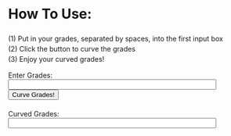 

<head>
    <style>
        .grade-input-container {
            padding-bottom: 20px;
        }
        .step-by-step {
            line-height: 1.5
        }
    </style>
    <title>Curve Grades</title>
</head>

<body>
<div class="step-by-step">
    <h1>How To Use:</h1>
        <p>
        (1) Put in your grades, separated by spaces, into the first input box <br>
        (2) Click the button to curve the grades <br>
        (3) Enjoy your curved grades!
        </p>
</div>
    
<div class="grade-input-container">
    <label for="Grades">Enter Grades:</label><br>
    <input type="text" id="ungrades" name="grades" size="50"><br>
    <button onclick="SaveCurveGrades()">Curve Grades!</button>
</div>

<div class="curved-input-container">
    <label for="displayValue">Curved Grades:</label><br>
    <input type="text" name="display" size="50" id="displayValue" maxlength="200">
</div>


<script>
function SaveCurveGrades() {
    const gradeslist = [];
    var obgrades = document.getElementsByName('grades')[0].value;

    
    const gradesArray = obgrades.split(' ');

   
    const curvedGrades = gradesArray.map(grade => {
        const numericGrade = parseFloat(grade);
        return Math.round(10 * Math.sqrt(numericGrade));
    });

    document.getElementsByName('display')[0].value = curvedGrades.join(', ');
}
</script>
</body>

















